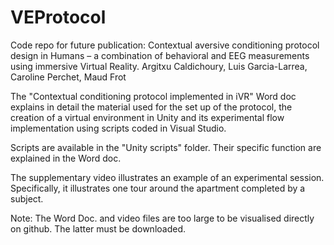 # VEProtocol
Code repo for future publication: Contextual aversive conditioning protocol design in Humans – a combination of behavioral and EEG measurements using immersive Virtual Reality. Argitxu Caldichoury, Luis Garcia-Larrea, Caroline Perchet, Maud Frot

The "Contextual conditioning protocol implemented in iVR" Word doc explains in detail the material used for the set up of the protocol, the creation of a  virtual environment in Unity and its experimental flow implementation using scripts coded in Visual Studio. 

Scripts are available in the "Unity scripts" folder. Their specific function are explained in the Word doc. 

The supplementary video illustrates an example of an experimental session. Specifically, it illustrates one tour around the apartment completed by a subject.  

Note: The Word Doc. and video files are too large to be visualised directly on github. The latter must be downloaded. 
